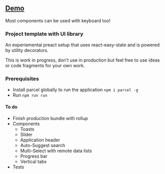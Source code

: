 ## [Demo](http://mendrik.github.io/preact-easy-state)

Most components can be used with keyboard too!

### Project template with UI library

An experiemental preact setup that uses react-easy-state and is powered by utility decorators.

This is work in progress, don't use in production but feel free to use ideas or code fragments for your own work.

### Prerequisites

- Install parcel globally to run the application `npm i parcel -g`
- Run `npm run run`

#### To do

- Finish production bundle with rollup
- Components
  - Toasts
  - Slider
  - Application header
  - Auto-Suggest search
  - Multi-Select with remote data lists
  - Progress bar
  - Vertical tabs
- Tests
